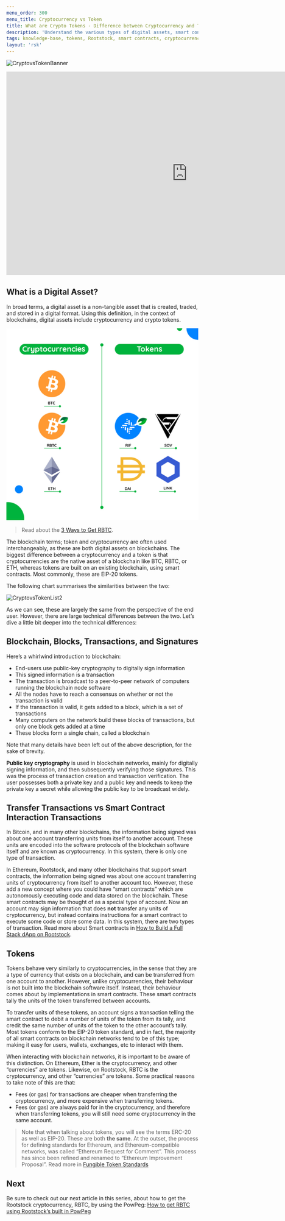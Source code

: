 ```yaml
---
menu_order: 300
menu_title: Cryptocurrency vs Token
title: What are Crypto Tokens - Difference between Cryptocurrency and Tokens
description: 'Understand the various types of digital assets, smart contracts, and the differences between a cryptocurrency and a token.'
tags: knowledge-base, tokens, Rootstock, smart contracts, cryptocurrency
layout: 'rsk'
---
```


![CryptovsTokenBanner](/assets/img/guides/get-crypto-on-rsk/crypto-token-banner.png)

<div class="video-container">
  <iframe width="949" height="534" src="https://www.youtube.com/embed/GWoNxoaIsbQ" frameborder="0" allow="accelerometer; autoplay; encrypted-media; gyroscope; picture-in-picture" allowfullscreen></iframe>
</div>

## What is a Digital Asset?

In broad terms, a digital asset is a non-tangible asset that is created, traded, and stored in a digital format. Using this definition, in the context of blockchains, digital assets include cryptocurrency and crypto tokens.

![CryptovsTokenList](/assets/img/guides/get-crypto-on-rsk/crypto-token-1.jpg)

> Read about the [3 Ways to Get RBTC](https://blog.rootstock.io/noticia/smart-bitcoin-3-easy-ways-to-get-rbtc/).

The blockchain terms; token and cryptocurrency are often used interchangeably, as these are both digital assets on blockchains. The biggest difference between a cryptocurrency and a token is that cryptocurrencies are the native asset of a
blockchain like BTC, RBTC, or ETH, whereas tokens are built on an existing blockchain, using smart contracts. Most commonly, these are EIP-20 tokens.

The following chart summarises the similarities between the two:

![CryptovsTokenList2](/assets/img/guides/get-crypto-on-rsk/cryptocurrency-vs-token.png)

As we can see, these are largely the same from the perspective of the end user. However, there are large technical differences between the two. Let’s dive a little bit deeper into the technical differences:

## Blockchain, Blocks, Transactions, and Signatures

Here’s a whirlwind introduction to blockchain:

- End-users use public-key cryptography to digitally sign information
- This signed information is a transaction
- The transaction is broadcast to a peer-to-peer network of computers running the blockchain node software
- All the nodes have to reach a consensus on whether or not the transaction is valid
- If the transaction is valid, it gets added to a block, which is a set of transactions
- Many computers on the network build these blocks of transactions, but only one block gets added at a time
- These blocks form a single chain, called a blockchain

Note that many details have been left out of the above description, for the sake of brevity.

**Public key cryptography** is used in blockchain networks, mainly for digitally signing information, and then subsequently verifying those signatures. This was the process of transaction creation and transaction verification. The user possesses both a private key and a public key and needs to keep the private key a secret while allowing the public key to be broadcast widely.

## Transfer Transactions vs Smart Contract Interaction Transactions

In Bitcoin, and in many other blockchains, the information being signed was about one account transferring units from itself to another account. These units are encoded into the software protocols of the blockchain software itself and are known as cryptocurrency. In this system, there is only one type of transaction.

In Ethereum, Rootstock, and many other blockchains that support smart contracts, the information being signed was about one account transferring units of cryptocurrency from itself to another account too. However, these add a new concept where you could have “smart contracts” which are autonomously executing code and data stored on the blockchain. These smart contracts may be thought of as a special type of account. Now an account may sign information that does **not** transfer any units of cryptocurrency, but instead contains instructions for a smart contract to execute some code or store some data. In this system, there are two types of transaction. Read more about Smart contracts in [How to Build a Full Stack dApp on Rootstock](https://dev.rootstock.io/guides/full-stack-dapp-on-rsk/part1-overview/).

## Tokens

Tokens behave very similarly to cryptocurrencies, in the sense that they are a type of currency that exists on a blockchain, and can be transferred from one account to another. However, unlike cryptocurrencies, their behaviour is not built into the blockchain software itself. Instead, their behaviour comes about by implementations in smart contracts. These smart contracts tally the units of the token transferred between accounts.

To transfer units of these tokens, an account signs a transaction telling the smart contract to debit a number of units of the token from its tally, and credit the same number of units of the token to the other account’s tally. Most tokens conform to the EIP-20 token standard, and in fact, the majority of all smart contracts on blockchain networks tend to be of this type; making it easy for users, wallets, exchanges, etc to interact with them.

When interacting with blockchain networks, it is important to be aware of this distinction. On Ethereum, Ether is the cryptocurrency, and other “currencies” are tokens. Likewise, on Rootstock, RBTC is the cryptocurrency, and other “currencies” are tokens. Some practical reasons to take note of this are that:

- Fees (or gas) for transactions are cheaper when transferring the cryptocurrency, and more expensive when transferring tokens.
- Fees (or gas) are always paid for in the cryptocurrency, and therefore when transferring tokens, you will still need some cryptocurrency in the same account.

> Note that when talking about tokens, you will see the terms ERC-20 as well as EIP-20. These are both **the same**. At the outset, the process for defining standards for Ethereum, and Ethereum-compatible networks, was called “Ethereum Request for Comment”. This process has since been refined and renamed to “Ethereum Improvement Proposal”. Read more in [Fungible Token Standards](/kb/fungible-tokens-standard/)

## Next

Be sure to check out our next article in this series,
about how to get the Rootstock cryptocurrency, RBTC,
by using the PowPeg: [How to get RBTC using Rootstock’s built in PowPeg](/guides/get-crypto-on-rsk/powpeg-btc-rbtc/)